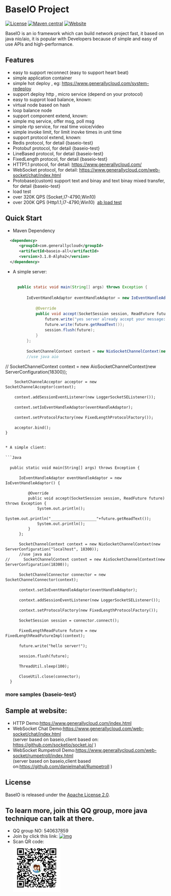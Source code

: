 
# BaseIO Project

[![License](https://img.shields.io/badge/License-Apache%202.0-585ac2.svg)](https://github.com/generallycloud/baseio/blob/master/LICENSE.txt)
[![Maven central](https://img.shields.io/badge/maven%20central-3.1.8.Alpha2-green.svg)](http://mvnrepository.com/artifact/com.generallycloud/baseio-all)
[![Website](https://img.shields.io/badge/website-generallycloud-green.svg)](https://www.generallycloud.com)

BaseIO is an io framework which can build network project fast, it based on java nio/aio, it is popular with Developers because of simple and easy of use APIs and high-performance.

## Features

* easy to support reconnect (easy to support heart beat)
* simple application container
 * simple hot deploy , eg: https://www.generallycloud.com/system-redeploy
 * support deploy http , micro service (depend on your protocol)
* easy to supprot load balance, known:
 * 	virtual node based on hash
 * loop balance node 
* support component extend, known:
 * simple mq service, offer msg, poll msg
 * simple rtp service, for real time voice/video 
 * simple invoke limit, for limit inovke times in unit time
* support protocol extend, known:
 * Redis protocol, for detail {baseio-test}
 * Protobuf protocol, for detail {baseio-test}
 * LineBased protocol, for detail {baseio-test}
 * FixedLength protocol, for detail {baseio-test}
 * HTTP1.1 protocol, for detail: https://www.generallycloud.com/
 * WebSocket protocol, for detail: https://www.generallycloud.com/web-socket/chat/index.html 
 * Protobase(custom) support text and binay and text binay mixed transfer, for detail {baseio-test}
* load test
 * over 320K QPS (Socket,I7-4790,Win10)
 * over 200K QPS (Http1.1,I7-4790,Win10)  [ab load test](/baseio-documents/load-test/load-test-http.txt)
 
## Quick Start

 * Maven Dependency

  ```xml  
	<dependency>
		<groupId>com.generallycloud</groupId>
		<artifactId>baseio-all</artifactId>
		<version>3.1.8-Alpha2</version>
	</dependency>  
  ```
  
* A simple server:

  ```Java

	public static void main(String[] args) throws Exception {

		IoEventHandleAdaptor eventHandleAdaptor = new IoEventHandleAdaptor() {

			@Override
			public void accept(SocketSession session, ReadFuture future) throws Exception {
				future.write("yes server already accept your message:");
				future.write(future.getReadText());
				session.flush(future);
			}
		};
		
		SocketChannelContext context = new NioSocketChannelContext(new ServerConfiguration(18300));
		//use java aio
//		SocketChannelContext context = new AioSocketChannelContext(new ServerConfiguration(18300));
		
		SocketChannelAcceptor acceptor = new SocketChannelAcceptor(context);
		
		context.addSessionEventListener(new LoggerSocketSEListener());
		
		context.setIoEventHandleAdaptor(eventHandleAdaptor);
		
		context.setProtocolFactory(new FixedLengthProtocolFactory());

		acceptor.bind();
	}

  ```

* A simple client:

  ```Java

	public static void main(String[] args) throws Exception {

		IoEventHandleAdaptor eventHandleAdaptor = new IoEventHandleAdaptor() {

			@Override
			public void accept(SocketSession session, ReadFuture future) throws Exception {
				System.out.println();
				System.out.println("____________________"+future.getReadText());
				System.out.println();
			}
		};
		
		SocketChannelContext context = new NioSocketChannelContext(new ServerConfiguration("localhost", 18300));
		//use java aio
//		SocketChannelContext context = new AioSocketChannelContext(new ServerConfiguration(18300));
				
		SocketChannelConnector connector = new SocketChannelConnector(context);
		
		context.setIoEventHandleAdaptor(eventHandleAdaptor);
		
		context.addSessionEventListener(new LoggerSocketSEListener());

		context.setProtocolFactory(new FixedLengthProtocolFactory());
		
		SocketSession session = connector.connect();

		FixedLengthReadFuture future = new FixedLengthReadFutureImpl(context);

		future.write("hello server!");

		session.flush(future);
		
		ThreadUtil.sleep(100);

		CloseUtil.close(connector);
	}

  ```

###	more samples {baseio-test}

## Sample at website:
* HTTP Demo:https://www.generallycloud.com/index.html
* WebSocket Chat Demo:https://www.generallycloud.com/web-socket/chat/index.html                                
 (server based on baseio,client based on: https://github.com/socketio/socket.io/ )
* WebSocket Rumpetroll Demo:https://www.generallycloud.com/web-socket/rumpetroll/index.html                                
 (server based on baseio,client based on:https://github.com/danielmahal/Rumpetroll )

## License

BaseIO is released under the [Apache License 2.0](http://www.apache.org/licenses/LICENSE-2.0).

## To learn more, join this QQ group, more java technique can talk at there.
 * QQ group NO: 540637859
 * Join by click this link: [![img](http://pub.idqqimg.com/wpa/images/group.png)](http://shang.qq.com/wpa/qunwpa?idkey=2bd71e10d876bb6035fa0ddc6720b5748fc8985cb666e17157d17bcfbd2bdaef)
 * Scan QR code:<br />  ![image](/baseio-documents/popularize/java-io-group-code-small.png)
